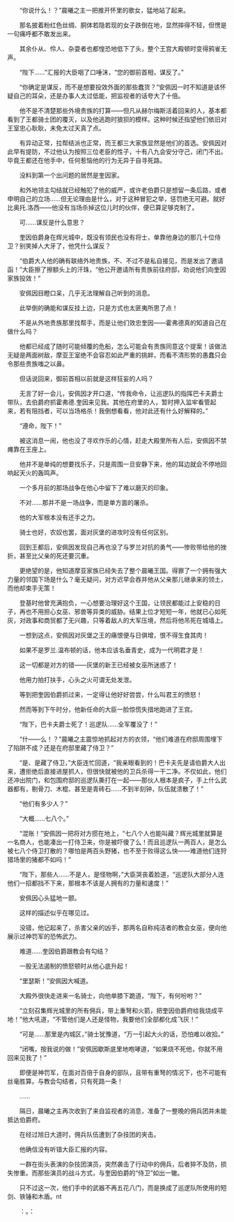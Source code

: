 　　“你说什么！？”晨曦之主一把推开怀里的歌女，猛地站了起来。

　　那名披着粉红色丝绸、胴体若隐若现的女子跌倒在地，显然摔得不轻，但愣是一句痛呼都不敢发出来。

　　其余仆从、伶人、杂耍者也都惶恐地低下了头，整个王宫大殿顿时变得鸦雀无声。

　　“陛下……”汇报的大臣咽了口唾沫，“您的御前首相，谋反了。”

　　“你确定是谋反，而不是想要投效外面的那些蠢货？”安佩因一时不知道是该怀疑自己的耳朵，还是办事人太过低能，把监视者的话夸大了十倍。

　　他不是不清楚那些外境贵族的打算——但凡从赫尔梅斯活着回来的人，基本都看到了王都骑士团的覆灭，以及他逃跑时狼狈的模样。这种时候还指望他们依旧对王室忠心耿耿，未免太过天真了点。

　　有异动正常，拉帮结派也正常，而王都三大家族显然是他们的首选。安佩因对此早有提防，不过他认为按照三位老臣的性子，十有八九会安分守己，闭门不出。毕竟王都还在他手中，任何惹恼他的行为无异于自寻死路。

　　没料到第一个出问题的居然是奎因家。

　　和外地领主勾结就已经触犯了他的威严，或许老伯爵只是想留一条后路，或者申明自己的立场……但无论理由是什么，对于这种冒犯之举，惩罚绝无可避。就好比奥托.洛西——他没有当场杀掉这位儿时的伙伴，便已算足够克制了。

　　可……谋反是什么意思？

　　奎因伯爵身在辉光城中，既没有领民也没有将士，单靠他身边的那几十位侍卫？别笑掉人大牙了，他凭什么谋反？

　　“伯爵大人他的确有联络外地贵族，不、不过不是私自接见，而是发出了邀请函！”大臣擦了擦额头上的汗珠，“他公开邀请所有贵族前往府邸，劝说他们向奎因家族投效！”

　　安佩因目瞪口呆，几乎无法理解自己听到的消息。

　　此举倒的确能和谋反挂上边，只是方式也太匪夷所思了点！

　　不是从外地贵族那里找帮手，而是让他们效忠奎因——霍弗德真的知道自己在做什么吗？

　　他都已经成了随时可能倾覆的危船，怎么可能会有贵族同意这个提案！该做法无疑是两面树敌，摩亚王室绝不会容忍如此严重的挑衅，而看不清形势的愚蠢只会令那些贵族嗤之以鼻。

　　但话说回来，御前首相以前就是这样狂妄的人吗？

　　无言了好一会儿，安佩因才开口道，“传我命令，让巡逻队的指挥巴卡夫爵士带队，去伯爵府抓霍弗德.奎因来见我。其他在府里的人，暂时押入监牢看管起来，若有阻挡者，可以当场格杀！我倒想看看，他对此还有什么好解释的。”

　　“遵命，陛下！”

　　被这消息一闹，他也没了寻欢作乐的心情，赶走大殿里所有人后，安佩因不禁瘫靠在王座上。

　　他并不是单纯的想要找乐子，只是周围一旦安静下来，他的耳边就会不停地回响起天火的轰鸣声。

　　一个多月前的那场战争在他心中留下了难以磨灭的印象。

　　不对……那并不是一场战争，而是单方面的屠杀。

　　他的大军根本没有还手之力。

　　骑士也好，农奴也罢，面对灰堡的进攻时没有任何区别。

　　回到王都后，安佩因发现自己再也没了与罗兰对抗的勇气——惨败带给他的挫折，甚至比父亲的死还要沉重。

　　更绝望的是，他知道摩亚家族已经失去了整个晨曦王国。得罪了一个拥有强大力量的邻国下场是什么？毫无疑问，对方迟早会吞并他从父亲那儿继承来的领土，而他却束手无策！

　　登基时他曾充满抱负，一心想要治理好这个王国，让领民都能过上安稳的日子，再也不用担心女巫、邪兽等异类的威胁。结果上位才短短一年，他就已心如死灰，对政事和商贸都了无兴趣，只等着敌人的大军压境，然后将他吊死在城墙上。

　　一想到这点，安佩因对灰堡之王的痛恨便与日俱增，恨不得生食其肉！

　　如果不是罗兰.温布顿的话，他本应该名垂青史，成为一代明君才是！

　　这一切都是对方的错——灰堡的新王已经被女巫所迷惑了！

　　他用力拍打扶手，心头之火可谓无处发泄。

　　等到把奎因伯爵抓过来，一定得让他好好尝尝，什么叫君王的愤怒！

　　然而等到下午时分，他新任命的大臣一脸惊慌失措地跑进了王宫。

　　“陛下，巴卡夫爵士死了！巡逻队……全军覆没了！”

　　“什——么！？”晨曦之主震惊地抓起对方的衣领，“他们难道在府邸周围埋下了陷阱不成？还是在府邸里藏了侍卫？”

　　“是、是藏了侍卫，”大臣连忙回道，“我亲眼看到的！巴卡夫先是请伯爵大人出来，遭拒绝后直接进屋抓人，但很快就被他的卫兵杀得一干二净。不仅如此，他们还冲出院门，和包围府邸的巡逻队撕打在一起——那伙人根本是疯子，手上什么武器都有，剔骨刀、木棍、甚至是青砖石……不到半刻钟，队伍就溃散了！”

　　“他们有多少人？”

　　“大概……七八个。”

　　“混账！”安佩因一把将对方掼在地上，“七八个人也能叫藏？辉光城里就算是一名商人，也能凑出一打侍卫来，你是被吓傻了么！而且巡逻队一两百人，是怎么被七八个侍卫打散的？哪怕是两百头野猪，也不至于败得这么快——难道他们连狩猎场里的猪都不如吗！”

　　“陛下，那些人……不是人，是怪物啊，”大臣哭丧着脸道，“巡逻队大部分人连他们一招都挡不下来，那根本不该是人拥有的力量和速度！”

　　安佩因心头猛地一颤。

　　这样的描述似乎在哪见过。

　　没错，他记起来了，杀害父亲的凶手，那两名自称纯洁者的教会女巫，便向他展示过神罚军的恐怖武力。

　　难道……奎因伯爵跟教会有勾结？

　　一股无法遏制的愤怒顿时从他心底升起！

　　“里瑟斯！”安佩因大喊道。

　　大殿外很快走进来一名骑士，向他单膝下跪道，“陛下，有何吩咐？”

　　“立刻召集辉光城里的所有佣兵，带上重弩和火箭，把奎因伯爵府给我烧成平地！”他大吼道，“不管他们是人还是怪物，我要他们全部都化成飞灰！”

　　“可是……那里是内城区，”骑士犹豫道，“万一引起大火的话，恐怕难以收拾。”

　　“闭嘴，按我说的做！”安佩因歇斯底里地咆哮道，“如果烧不死他，你就不用回来见我了！”

　　即便是神罚军，在面对百倍于自身的部队，且带有重弩的情况下，也不可能有丝毫胜算。与教会勾结者，只有死路一条！

　　……

　　隔日，晨曦之主再次收到了来自监视者的消息，准备了一整晚的佣兵团并未能抵达伯爵府。

　　在经过旭日大道时，佣兵队伍遭到了杂技团的夹击。

　　他确信没有听错大臣汇报的内容。

　　一群在街头表演的杂技团演员，突然袭击了行动中的佣兵，后者猝不及防，损失惨重。而那些演员的战斗方式，与奎因伯爵的“侍卫”如出一辙。

　　只不过这一次，他们手中的武器不再五花八门，而是换成了巡逻队所使用的短剑、铁锤和木盾。nt

　　：。：
